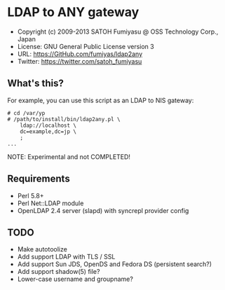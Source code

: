LDAP to ANY gateway
======================================================================

  * Copyright (c) 2009-2013 SATOH Fumiyasu @ OSS Technology Corp., Japan
  * License: GNU General Public License version 3
  * URL: <https://GitHub.com/fumiyas/ldap2any>
  * Twitter: <https://twitter.com/satoh_fumiyasu>

What's this?
---------------------------------------------------------------------

For example, you can use this script as an LDAP to NIS gateway:

    # cd /var/yp
    # /path/to/install/bin/ldap2any.pl \
        ldap://localhost \
        dc=example,dc=jp \
        ;
    ...

NOTE: Experimental and not COMPLETED!

Requirements
----------------------------------------------------------------------

  * Perl 5.8+
  * Perl Net::LDAP module
  * OpenLDAP 2.4 server (slapd) with syncrepl provider config

TODO
----------------------------------------------------------------------

  * Make autotoolize
  * Add support LDAP with TLS / SSL
  * Add support Sun JDS, OpenDS and Fedora DS (persistent search?)
  * Add support shadow(5) file?
  * Lower-case username and groupname?

